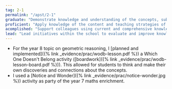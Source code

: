 ```yaml
---
tag: 2-1
permalink: "/apst/2-1"
graduate: "Demonstrate knowledge and understanding of the concepts, substance and structure of the content and teaching strategies of the teaching area."
proficient: "Apply knowledge of the content and teaching strategies of the teaching area to develop engaging teaching activities."
acomplished: "Support colleagues using current and comprehensive knowledge of content and teaching strategies to develop and implement engaging learning and teaching programs."
lead: "Lead initiatives within the school to evaluate and improve knowledge of content and teaching strategies and demonstrate exemplary teaching of subjects using effective, researchbased learning and teaching programs."
---
```

* For the year 8 topic on geometric reasoning, I [planned and implemented]({% link _evidence/prac/wodb-lesson.pdf %}) a Which One Doesn't Belong activity ([boardwork]({% link _evidence/prac/wodb-lesson-board.pdf %})). This allowed for students to think and make their own discoveries and connections about the concepts.
* I used a [Notice and Wonder]({% link _evidence/prac/notice-wonder.jpg %}) activity as party of the year 7 maths enrichment. 